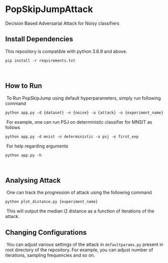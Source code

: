 # PopSkipJumpAttack
Decision Based Adversarial Attack for Noisy classifiers 
​
## Install Dependencies
This repository is compatible with python 3.6.9 and above.
​
```
pip install -r requirements.txt
```
​
## How to Run
​
To Run PopSkipJump using default hyperparameters, simply run following command
​
```
python app.py -d {dataset} -n {noise} -a {attack} -o {experiment_name}
```
​
For example, one can run PSJ on deterministic classifier for MNSIT as follows
​
```
python app.py -d mnist -n deterministic -a psj -o first_exp
```
​
For help regarding arguments
​
```
python app.py -h
```
​
## Analysing Attack
​
One can track the progression of attack using the following command
​
```
python plot_distance.py {experiment_name}
```
​
This will output the median l2 distance as a function of iterations of the attack. 
​
​
## Changing Configurations
​
You can adjust various settings of the attack in `defaultparams.py` present in root directory of the repository.
For example, you can adjust number of iterations, sampling frequencies and so on. 